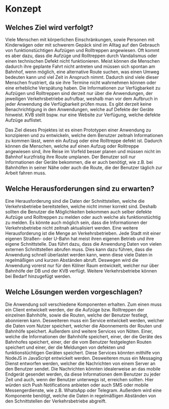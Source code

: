 # Konzept

## Welches Ziel wird verfolgt? 

Viele Menschen mit körperlichen Einschränkungen, sowie Personen mit Kinderwägen oder mit schwerem Gepäck sind im Alltag auf den Gebrauch von funktionstüchtigen Aufzügen und Rolltreppen angewiesen. Oft kommt es aber dazu, dass die Aufzüge und Rolltreppen durch Vandalismus oder einen technischen Defekt nicht funktionieren. Meist können die Menschen  dadurch ihre geplante Fahrt nicht antreten und müssen sich spontan am Bahnhof, wenn möglich, eine alternative Route suchen, was einen Umweg bedeuten kann und viel Zeit in Anspruch nimmt. Dadurch sind viele dieser Menschen frustriert, da sie ihre Termine nicht wahrnehmen können oder eine erhebliche Verspätung haben. Die Informationen zur Verfügbarkeit zu Aufzügen und Rolltreppen sind derzeit nur über die Anwendungen, der jeweiligen Verkehrsbetriebe aufrufbar, weshalb man vor dem Aufbruch in jeder Anwendung die Verfügbarkeit prüfen muss. Es gibt derzeit keine Benachrichtigung in den Anwendungen, welche auf Defekte der Geräte hinweist. KVB stellt bspw. nur eine Website zur Verfügung, welche defekte Aufzüge auflistet.

Das Ziel dieses Projektes ist es einen Prototypen einer Anwendung zu konzipieren und zu entwickeln, welche dem Benutzer zeitnah Informationen zu kommen lässt, wenn ein Aufzug oder eine Rolltreppe defekt ist. Dadurch können die Menschen, welche auf einen Aufzug oder Rolltreppe angewiesen sind, ihre Reise im Vorfeld besser planen und müssen nicht im Bahnhof kurzfristig ihre Route umplanen. Der Benutzer soll nur Informationen der Geräte bekommen, die er auch benötigt, wie z.B. bei Bahnhöfen in seiner Nähe oder auch die Route, die der Benutzer täglich zur Arbeit fahren muss. 

## Welche Herausforderungen sind zu erwarten?

Eine Herausforderung sind die Daten der Schnittstellen, welche die Verkehrsbetriebe bereitstellen, welche nicht immer korrekt sind. Deshalb sollten die Benutzer die Möglichkeiten bekommen auch selber defekte Aufzüge und Rolltreppen zu melden oder auch welche als funktionstüchtig zu melden. Es könnte auch möglich sein, dass die Informationen der Verkehrsbetriebe nicht zeitnah aktualisiert werden. Eine weitere Herausforderung ist die Menge an Verkehrsbetrieben. Jede Stadt mit einer eigenen Straßen- oder U-Bahn hat meist ihren eigenen Betrieb und ihre eigene Schnittstelle. Das führt dazu, dass die Anwendung Daten von vielen externen Schnittstellen abrufen muss. Dies kann dazu führen, dass die Anwendung schnell überlastet werden kann, wenn diese viele Daten in regelmäßigen und kurzen Abständen abruft. Deswegen wird die Anwendung vorerst nur für den Kölner Raum entwickelt, welcher nur über Bahnhöfe der DB und der KVB verfügt. Weitere Verkehrsbetriebe können bei Bedarf hinzugefügt werden. 

## Welche Lösungen werden vorgeschlagen? 

Die Anwendung soll verschiedene Komponenten erhalten. Zum einen muss ein Client entwickelt werden, der die Aufzüge bzw. Rolltreppen der einzelnen Bahnhöfe, sowie die Routen, welche der Benutzer festlegt, abonnieren kann. Desweiteren muss ein Service entwickelt werden, welcher die Daten vom Nutzer speichert, welcher die Abonnements der Routen und Bahnhöfe speichert. Außerdem sind weitere Services von Nöten. Einer, welche die Informationen der Bahnhöfe speichert, einer, der die Geräte des Bahnhofes speichert, einer, der die vom Benutzer festgelegten Routen speichert und einer, der die Meldungen von defekten und funktionstüchtigen Geräten speichert. Diese Services könnten mithilfe von NodeJS in JavaScript entwickelt werden. Desweiteren muss ein Messaging Dienst entworfen werden, welcher die Nachrichten von einem Server an den Benutzer sendet. Die Nachrichten könnten idealerweise an das mobile Endgerät gesendet werden, da diese Informationen dem Benutzer zu jeder Zeit und auch, wenn der Benutzer unterwegs ist, erreichen sollten. Hier würden sich Push Notifications anbieten oder auch SMS oder mobile Messengerdienste, wie z.B. WhatsApp oder Telegram. Außerdem wird eine Komponente benötigt, welche die Daten in regelmäßigen Abständen von den Schnittstellen der Verkehrsbetriebe abgreift. 